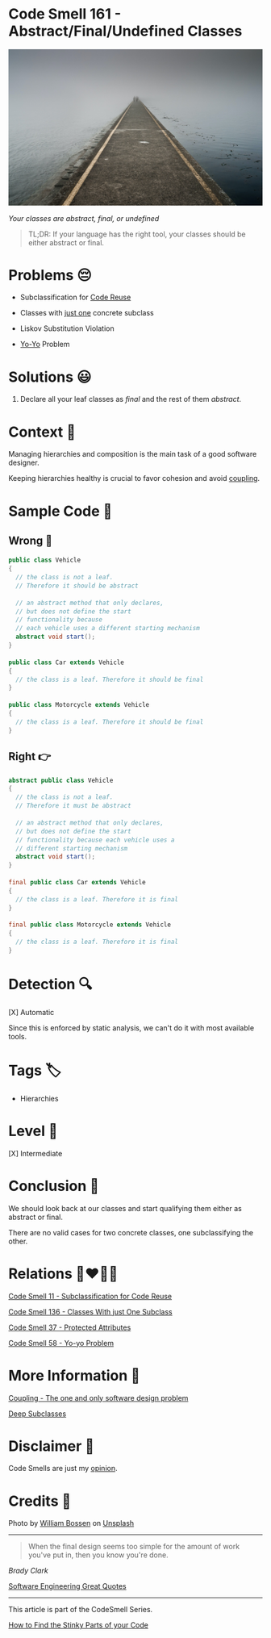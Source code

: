 # Code Smell 161 - Abstract/Final/Undefined Classes

![Code Smell 161 - Abstract/Final/Undefined Classes](Code%20Smell%20161%20-%20Abstract%20Final%20Undefined%20Classes.jpg)

*Your classes are abstract, final, or undefined*

> TL;DR: If your language has the right tool, your classes should be either abstract or final.

# Problems 😔 

- Subclassification for [Code Reuse](https://github.com/mcsee/Software-Design-Articles/tree/main/Articles/Code%20Smells/Code%20Smell%2011%20-%20Subclassification%20for%20Code%20Reuse/readme.md)

- Classes with [just one](https://github.com/mcsee/Software-Design-Articles/tree/main/Articles/Code%20Smells/Code%20Smell%20136%20-%20Classes%20With%20just%20One%20Subclass/readme.md) concrete subclass

- Liskov Substitution Violation

- [Yo-Yo](https://github.com/mcsee/Software-Design-Articles/tree/main/Articles/Code%20Smells/Code%20Smell%2058%20-%20Yo-yo%20Problem/readme.md) Problem

# Solutions 😃

1. Declare all your leaf classes as *final* and the rest of them *abstract*.

# Context 💬

Managing hierarchies and composition is the main task of a good software designer.

Keeping hierarchies healthy is crucial to favor cohesion and avoid [coupling](https://github.com/mcsee/Software-Design-Articles/tree/main/Articles/Theory/Coupling%20-%20The%20one%20and%20only%20software%20design%20problem/readme.md).

# Sample Code 📖

## Wrong 🚫

<!-- [Gist Url](https://gist.github.com/mcsee/580be250747d29d198fe4bbf9db41c8e) -->

```java
public class Vehicle
{
  // the class is not a leaf. 
  // Therefore it should be abstract
    
  // an abstract method that only declares,
  // but does not define the start 
  // functionality because 
  // each vehicle uses a different starting mechanism
  abstract void start();
}

public class Car extends Vehicle
{
  // the class is a leaf. Therefore it should be final
}

public class Motorcycle extends Vehicle
{
  // the class is a leaf. Therefore it should be final
}
```

## Right 👉

<!-- [Gist Url](https://gist.github.com/mcsee/712df5f99ec232c4e4d2cdaf1bdf62c0) -->

```java
abstract public class Vehicle
{
  // the class is not a leaf. 
  // Therefore it must be abstract  
 
  // an abstract method that only declares, 
  // but does not define the start 
  // functionality because each vehicle uses a
  // different starting mechanism
  abstract void start();
}

final public class Car extends Vehicle
{
  // the class is a leaf. Therefore it is final
}

final public class Motorcycle extends Vehicle
{
  // the class is a leaf. Therefore it is final
}
```

# Detection 🔍

[X] Automatic 

Since this is enforced by static analysis, we can't do it with most available tools.

# Tags 🏷️

- Hierarchies

# Level 🔋

[X] Intermediate

# Conclusion 🏁

We should look back at our classes and start qualifying them either as abstract or final.

There are no valid cases for two concrete classes, one subclassifying the other.

# Relations 👩‍❤️‍💋‍👨

[Code Smell 11 - Subclassification for Code Reuse](https://github.com/mcsee/Software-Design-Articles/tree/main/Articles/Code%20Smells/Code%20Smell%2011%20-%20Subclassification%20for%20Code%20Reuse/readme.md)

[Code Smell 136 - Classes With just One Subclass](https://github.com/mcsee/Software-Design-Articles/tree/main/Articles/Code%20Smells/Code%20Smell%20136%20-%20Classes%20With%20just%20One%20Subclass/readme.md)

[Code Smell 37 - Protected Attributes](https://github.com/mcsee/Software-Design-Articles/tree/main/Articles/Code%20Smells/Code%20Smell%2037%20-%20Protected%20Attributes/readme.md)

[Code Smell 58 - Yo-yo Problem](https://github.com/mcsee/Software-Design-Articles/tree/main/Articles/Code%20Smells/Code%20Smell%2058%20-%20Yo-yo%20Problem/readme.md)

# More Information 📕

[Coupling - The one and only software design problem](https://github.com/mcsee/Software-Design-Articles/tree/main/Articles/Theory/Coupling%20-%20The%20one%20and%20only%20software%20design%20problem/readme.md)

[Deep Subclasses](http://www.laputan.org/drc.html)

# Disclaimer 📘

Code Smells are just my [opinion](https://github.com/mcsee/Software-Design-Articles/tree/main/Articles/Blogging/I%20Wrote%20More%20than%2090%20Articles%20on%202021%20Here%20is%20What%20I%20Learned/readme.md).

# Credits 🙏

Photo by [William Bossen](https://unsplash.com/@william_bossen) on [Unsplash](https://unsplash.com/s/photos/the-end)
  
* * *

> When the final design seems too simple for the amount of work you've put in, then you know you're done.

_Brady Clark_
 
[Software Engineering Great Quotes](https://github.com/mcsee/Software-Design-Articles/tree/main/Articles/Quotes/Software%20Engineering%20Great%20Quotes/readme.md)

* * *

This article is part of the CodeSmell Series.

[How to Find the Stinky Parts of your Code](https://github.com/mcsee/Software-Design-Articles/tree/main/Articles/Code%20Smells/How%20to%20Find%20the%20Stinky%20parts%20of%20your%20Code/readme.md)